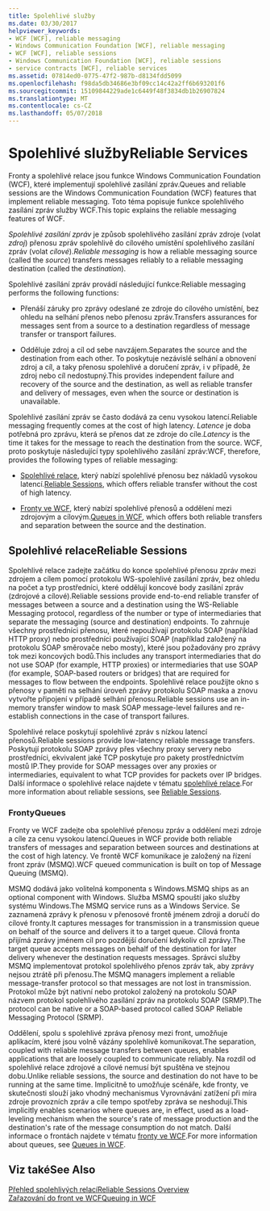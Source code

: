 ```yaml
---
title: Spolehlivé služby
ms.date: 03/30/2017
helpviewer_keywords:
- WCF [WCF], reliable messaging
- Windows Communication Foundation [WCF], reliable messaging
- WCF [WCF], reliable sessions
- Windows Communication Foundation [WCF], reliable sessions
- service contracts [WCF], reliable services
ms.assetid: 07814ed0-0775-47f2-987b-d8134fdd5099
ms.openlocfilehash: f98da5db34686e3bf09cc14c42a2ff6b693201f6
ms.sourcegitcommit: 15109844229ade1c6449f48f3834db1b26907824
ms.translationtype: MT
ms.contentlocale: cs-CZ
ms.lasthandoff: 05/07/2018
---
```

# <a name="reliable-services"></a><span data-ttu-id="4620f-102">Spolehlivé služby</span><span class="sxs-lookup"><span data-stu-id="4620f-102">Reliable Services</span></span>
<span data-ttu-id="4620f-103">Fronty a spolehlivé relace jsou funkce Windows Communication Foundation (WCF), které implementují spolehlivé zasílání zpráv.</span><span class="sxs-lookup"><span data-stu-id="4620f-103">Queues and reliable sessions are the Windows Communication Foundation (WCF) features that implement reliable messaging.</span></span> <span data-ttu-id="4620f-104">Toto téma popisuje funkce spolehlivého zasílání zpráv služby WCF.</span><span class="sxs-lookup"><span data-stu-id="4620f-104">This topic explains the reliable messaging features of WCF.</span></span>  
  
 <span data-ttu-id="4620f-105">*Spolehlivé zasílání zpráv* je způsob spolehlivého zasílání zpráv zdroje (volat *zdroj*) přenosu zpráv spolehlivě do cílového umístění spolehlivého zasílání zpráv (volat *cílové*).</span><span class="sxs-lookup"><span data-stu-id="4620f-105">*Reliable messaging* is how a reliable messaging source (called the *source*) transfers messages reliably to a reliable messaging destination (called the *destination*).</span></span>  
  
 <span data-ttu-id="4620f-106">Spolehlivé zasílání zpráv provádí následující funkce:</span><span class="sxs-lookup"><span data-stu-id="4620f-106">Reliable messaging performs the following functions:</span></span>  
  
-   <span data-ttu-id="4620f-107">Přenáší záruky pro zprávy odeslané ze zdroje do cílového umístění, bez ohledu na selhání přenos nebo přenosu zpráv.</span><span class="sxs-lookup"><span data-stu-id="4620f-107">Transfers assurances for messages sent from a source to a destination regardless of message transfer or transport failures.</span></span>  
  
-   <span data-ttu-id="4620f-108">Odděluje zdroj a cíl od sebe navzájem.</span><span class="sxs-lookup"><span data-stu-id="4620f-108">Separates the source and the destination from each other.</span></span> <span data-ttu-id="4620f-109">To poskytuje nezávislé selhání a obnovení zdroj a cíl, a taky přenosu spolehlivé a doručení zpráv, i v případě, že zdroj nebo cíl nedostupný.</span><span class="sxs-lookup"><span data-stu-id="4620f-109">This provides independent failure and recovery of the source and the destination, as well as reliable transfer and delivery of messages, even when the source or destination is unavailable.</span></span>  
  
 <span data-ttu-id="4620f-110">Spolehlivé zasílání zpráv se často dodává za cenu vysokou latencí.</span><span class="sxs-lookup"><span data-stu-id="4620f-110">Reliable messaging frequently comes at the cost of high latency.</span></span> <span data-ttu-id="4620f-111">*Latence* je doba potřebná pro zprávu, která se přenos dat ze zdroje do cíle.</span><span class="sxs-lookup"><span data-stu-id="4620f-111">*Latency* is the time it takes for the message to reach the destination from the source.</span></span> <span data-ttu-id="4620f-112">WCF, proto poskytuje následující typy spolehlivého zasílání zpráv:</span><span class="sxs-lookup"><span data-stu-id="4620f-112">WCF, therefore, provides the following types of reliable messaging:</span></span>  
  
-   <span data-ttu-id="4620f-113">[Spolehlivé relace](../../../docs/framework/wcf/feature-details/reliable-sessions.md), který nabízí spolehlivé přenosu bez nákladů vysokou latencí.</span><span class="sxs-lookup"><span data-stu-id="4620f-113">[Reliable Sessions](../../../docs/framework/wcf/feature-details/reliable-sessions.md), which offers reliable transfer without the cost of high latency.</span></span>  
  
-   <span data-ttu-id="4620f-114">[Fronty ve WCF](../../../docs/framework/wcf/feature-details/queues-in-wcf.md), který nabízí spolehlivé přenosů a oddělení mezi zdrojovým a cílovým.</span><span class="sxs-lookup"><span data-stu-id="4620f-114">[Queues in WCF](../../../docs/framework/wcf/feature-details/queues-in-wcf.md), which offers both reliable transfers and separation between the source and the destination.</span></span>  
  
## <a name="reliable-sessions"></a><span data-ttu-id="4620f-115">Spolehlivé relace</span><span class="sxs-lookup"><span data-stu-id="4620f-115">Reliable Sessions</span></span>  
 <span data-ttu-id="4620f-116">Spolehlivé relace zadejte začátku do konce spolehlivé přenosu zpráv mezi zdrojem a cílem pomocí protokolu WS-spolehlivé zasílání zpráv, bez ohledu na počet a typ prostředníci, které oddělují koncové body zasílání zpráv (zdrojové a cílové).</span><span class="sxs-lookup"><span data-stu-id="4620f-116">Reliable sessions provide end-to-end reliable transfer of messages between a source and a destination using the WS-Reliable Messaging protocol, regardless of the number or type of intermediaries that separate the messaging (source and destination) endpoints.</span></span> <span data-ttu-id="4620f-117">To zahrnuje všechny prostředníci přenosu, které nepoužívají protokolu SOAP (například HTTP proxy) nebo prostředníci používající SOAP (například založený na protokolu SOAP směrovače nebo mosty), které jsou požadovány pro zprávy tok mezi koncových bodů.</span><span class="sxs-lookup"><span data-stu-id="4620f-117">This includes any transport intermediaries that do not use SOAP (for example, HTTP proxies) or intermediaries that use SOAP (for example, SOAP-based routers or bridges) that are required for messages to flow between the endpoints.</span></span> <span data-ttu-id="4620f-118">Spolehlivé relace použijte okno s přenosy v paměti na selhání úroveň zprávy protokolu SOAP maska a znovu vytvořte připojení v případě selhání přenosu.</span><span class="sxs-lookup"><span data-stu-id="4620f-118">Reliable sessions use an in-memory transfer window to mask SOAP message-level failures and re-establish connections in the case of transport failures.</span></span>  
  
 <span data-ttu-id="4620f-119">Spolehlivé relace poskytují spolehlivé zpráv s nízkou latencí přenosů.</span><span class="sxs-lookup"><span data-stu-id="4620f-119">Reliable sessions provide low-latency reliable message transfers.</span></span> <span data-ttu-id="4620f-120">Poskytují protokolu SOAP zprávy přes všechny proxy servery nebo prostředníci, ekvivalent jaké TCP poskytuje pro pakety prostřednictvím mostů IP.</span><span class="sxs-lookup"><span data-stu-id="4620f-120">They provide for SOAP messages over any proxies or intermediaries, equivalent to what TCP provides for packets over IP bridges.</span></span> <span data-ttu-id="4620f-121">Další informace o spolehlivé relace najdete v tématu [spolehlivé relace](../../../docs/framework/wcf/feature-details/reliable-sessions.md).</span><span class="sxs-lookup"><span data-stu-id="4620f-121">For more information about reliable sessions, see [Reliable Sessions](../../../docs/framework/wcf/feature-details/reliable-sessions.md).</span></span>  
  
### <a name="queues"></a><span data-ttu-id="4620f-122">Fronty</span><span class="sxs-lookup"><span data-stu-id="4620f-122">Queues</span></span>  
 <span data-ttu-id="4620f-123">Fronty ve WCF zadejte oba spolehlivé přenosu zpráv a oddělení mezi zdroje a cíle za cenu vysokou latencí.</span><span class="sxs-lookup"><span data-stu-id="4620f-123">Queues in WCF provide both reliable transfers of messages and separation between sources and destinations at the cost of high latency.</span></span> <span data-ttu-id="4620f-124">Ve frontě WCF komunikace je založený na řízení front zpráv (MSMQ).</span><span class="sxs-lookup"><span data-stu-id="4620f-124">WCF queued communication is built on top of Message Queuing (MSMQ).</span></span>  
  
 <span data-ttu-id="4620f-125">MSMQ dodává jako volitelná komponenta s Windows.</span><span class="sxs-lookup"><span data-stu-id="4620f-125">MSMQ ships as an optional component with Windows.</span></span> <span data-ttu-id="4620f-126">Služba MSMQ spouští jako služby systému Windows.</span><span class="sxs-lookup"><span data-stu-id="4620f-126">The MSMQ service runs as a Windows Service.</span></span> <span data-ttu-id="4620f-127">Se zaznamená zprávy k přenosu v přenosové frontě jménem zdroji a doručí do cílové fronty.</span><span class="sxs-lookup"><span data-stu-id="4620f-127">It captures messages for transmission in a transmission queue on behalf of the source and delivers it to a target queue.</span></span> <span data-ttu-id="4620f-128">Cílová fronta přijímá zprávy jménem cíl pro pozdější doručení kdykoliv cíl zprávy.</span><span class="sxs-lookup"><span data-stu-id="4620f-128">The target queue accepts messages on behalf of the destination for later delivery whenever the destination requests messages.</span></span> <span data-ttu-id="4620f-129">Správci služby MSMQ implementovat protokol spolehlivého přenos zpráv tak, aby zprávy nejsou ztrátě při přenosu.</span><span class="sxs-lookup"><span data-stu-id="4620f-129">The MSMQ managers implement a reliable message-transfer protocol so that messages are not lost in transmission.</span></span> <span data-ttu-id="4620f-130">Protokol může být nativní nebo protokol založený na protokolu SOAP názvem protokol spolehlivého zasílání zpráv na protokolu SOAP (SRMP).</span><span class="sxs-lookup"><span data-stu-id="4620f-130">The protocol can be native or a SOAP-based protocol called SOAP Reliable Messaging Protocol (SRMP).</span></span>  
  
 <span data-ttu-id="4620f-131">Oddělení, spolu s spolehlivé zpráva přenosy mezi front, umožňuje aplikacím, které jsou volně vázány spolehlivě komunikovat.</span><span class="sxs-lookup"><span data-stu-id="4620f-131">The separation, coupled with reliable message transfers between queues, enables applications that are loosely coupled to communicate reliably.</span></span> <span data-ttu-id="4620f-132">Na rozdíl od spolehlivé relace zdrojové a cílové nemusí být spuštěna ve stejnou dobu.</span><span class="sxs-lookup"><span data-stu-id="4620f-132">Unlike reliable sessions, the source and destination do not have to be running at the same time.</span></span> <span data-ttu-id="4620f-133">Implicitně to umožňuje scénáře, kde fronty, ve skutečnosti slouží jako vhodný mechanismus Vyrovnávání zatížení při míra zdroje provozních zpráv a cíle tempo spotřeby zpráva se neshodují.</span><span class="sxs-lookup"><span data-stu-id="4620f-133">This implicitly enables scenarios where queues are, in effect, used as a load-leveling mechanism when the source's rate of message production and the destination's rate of the message consumption do not match.</span></span> <span data-ttu-id="4620f-134">Další informace o frontách najdete v tématu [fronty ve WCF](../../../docs/framework/wcf/feature-details/queues-in-wcf.md).</span><span class="sxs-lookup"><span data-stu-id="4620f-134">For more information about queues, see [Queues in WCF](../../../docs/framework/wcf/feature-details/queues-in-wcf.md).</span></span>  
  
## <a name="see-also"></a><span data-ttu-id="4620f-135">Viz také</span><span class="sxs-lookup"><span data-stu-id="4620f-135">See Also</span></span>  
 [<span data-ttu-id="4620f-136">Přehled spolehlivých relací</span><span class="sxs-lookup"><span data-stu-id="4620f-136">Reliable Sessions Overview</span></span>](../../../docs/framework/wcf/feature-details/reliable-sessions-overview.md)  
 [<span data-ttu-id="4620f-137">Zařazování do front ve WCF</span><span class="sxs-lookup"><span data-stu-id="4620f-137">Queuing in WCF</span></span>](../../../docs/framework/wcf/feature-details/queuing-in-wcf.md)
